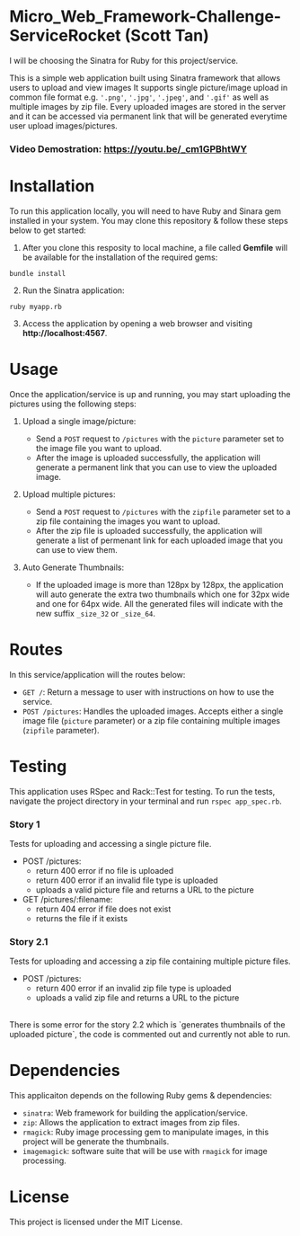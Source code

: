 # Micro_Web_Framework-Challenge-ServiceRocket (Scott Tan)

I will be choosing the Sinatra for Ruby for this project/service.

This is a simple web application built using Sinatra framework that allows users to upload and view images
It supports single picture/image upload in common file format e.g. `'.png'`, `'.jpg'`, `'.jpeg'`, and `'.gif'` as well as multiple images by zip file.
Every uploaded images are stored in the server and it can be accessed via permanent link that will be generated everytime user upload images/pictures.

### Video Demostration: https://youtu.be/_cm1GPBhtWY

# Installation

To run this application locally, you will need to have Ruby and Sinara gem installed in your system.
You may clone this repository & follow these steps below to get started:

1. After you clone this resposity to local machine, a file called **Gemfile** will be available for the installation of the required gems:

```
bundle install
```

2. Run the Sinatra application:

```
ruby myapp.rb
```

3. Access the application by opening a web browser and visiting **http://localhost:4567**.

# Usage

Once the application/service is up and running, you may start uploading the pictures using the following steps:

1. Upload a single image/picture:

   - Send a `POST` request to `/pictures` with the `picture` parameter set to the image file you want to upload.
   - After the image is uploaded successfully, the application will generate a permanent link that you can use to view the uploaded image.

2. Upload multiple pictures:

   - Send a `POST` request to `/pictures` with the `zipfile` parameter set to a zip file containing the images you want to upload.
   - After the zip file is uploaded successfully, the application will generate a list of permenant link for each uploaded image that you can use to view them.

3. Auto Generate Thumbnails:
   - If the uploaded image is more than 128px by 128px, the application will auto generate the extra two thumbnails which one for 32px wide and one for 64px wide. All the generated files will indicate with the new suffix `_size_32` or `_size_64`.

# Routes

In this service/application will the routes below:

- `GET /`: Return a message to user with instructions on how to use the service.
- `POST /pictures`: Handles the uploaded images. Accepts either a single image file (`picture` parameter) or a zip file containing multiple images (`zipfile` parameter).

# Testing

This application uses RSpec and Rack::Test for testing. To run the tests, navigate the project directory in your terminal and run `rspec app_spec.rb`.

### Story 1

Tests for uploading and accessing a single picture file.

- POST /pictures:
  - return 400 error if no file is uploaded
  - return 400 error if an invalid file type is uploaded
  - uploads a valid picture file and returns a URL to the picture
- GET /pictures/:filename:
  - return 404 error if file does not exist
  - returns the file if it exists

### Story 2.1

Tests for uploading and accessing a zip file containing multiple picture files.

- POST /pictures:
  - return 400 error if an invalid zip file type is uploaded
  - uploads a valid zip file and returns a URL to the picture

<br />
There is some error for the story 2.2 which is `generates thumbnails of the uploaded picture`, the code is commented out and currently not able to run.

# Dependencies

This applicaiton depends on the following Ruby gems & dependencies:

- `sinatra`: Web framework for building the application/service.
- `zip`: Allows the application to extract images from zip files.
- `rmagick`: Ruby image processing gem to manipulate images, in this project will be generate the thumbnails.
- `imagemagick`: software suite that will be use with `rmagick` for image processing.

# License

This project is licensed under the MIT License.
